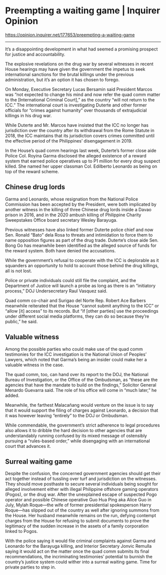 # Preempting a waiting game | Inquirer Opinion 



https://opinion.inquirer.net/177653/preempting-a-waiting-game

***

It’s a disappointing development in what had seemed a promising prospect for justice and accountability.

The explosive revelations on the drug war by several witnesses in recent House hearings may have given the government the impetus to seek international sanctions for the brutal killings under the previous administration, but it’s an option it has chosen to forego.

On Monday, Executive Secretary Lucas Bersamin said President Marcos was “not expected to change his mind and now refer the quad comm matter to the [International Criminal Court],” as the country “will not return to the ICC.” The international court is investigating Duterte and other former officials for “crimes against humanity” over thousands of extrajudicial killings in his drug war.

While Duterte and Mr. Marcos have insisted that the ICC no longer has jurisdiction over the country after its withdrawal from the Rome Statute in 2018, the ICC maintains that its jurisdiction covers crimes committed until the effective period of the Philippines’ disengagement in 2019.

In the House’s quad comm hearings last week, Duterte’s former close aide Police Col. Royina Garma disclosed the alleged existence of a reward system that earned police operatives up to P1 million for every drug suspect killed. She named her upper classman Col. Edilberto Leonardo as being on top of the reward scheme.



##  Chinese drug lords



Garma and Leonardo, whose resignation from the National Police Commission has been accepted by the President, were both implicated by another witness in the killing of three Chinese drug lords inside a Davao prison in 2016, and in the 2020 ambush killing of Philippine Charity Sweepstakes Office board secretary Wesley Barayuga.

Previous witnesses have also linked former Duterte police chief and now Sen. Ronald “Bato” dela Rosa to threats and intimidation to force them to name opposition figures as part of the drug trade. Duterte’s close aide Sen. Bong Go has meanwhile been identified as the alleged source of funds for the reward system. Both have denied the accusations.

While the government’s refusal to cooperate with the ICC is deplorable as it squanders an opportunity to hold to account those behind the drug killings, all is not lost.

Police or private individuals could still file the complaint, and the Department of Justice will launch a probe as long as there is an “initiatory process,” DOJ Undersecretary Raul Vasquez said.

Quad comm co-chair and Surigao del Norte Rep. Robert Ace Barbers meanwhile reiterated that the House “cannot submit anything to the ICC” or “allow [it] access” to its records. But “if [other parties] use the proceedings under different social media platforms, they can do so because they’re public,” he said.



##  Valuable witness



Among the possible parties who could make use of the quad comm testimonies for the ICC investigation is the National Union of Peoples’ Lawyers, which noted that Garma’s being an insider could make her a valuable witness in the case.

The quad comm, too, can hand over its report to the DOJ, the National Bureau of Investigation, or the Office of the Ombudsman, as “these are the agencies that have the mandate to build on the findings,” Solicitor General Menardo Guevarra said. The role of his office will come in “much later,” he added.

Meanwhile, the farthest Malacañang would venture on the issue is to say that it would support the filing of charges against Leonardo, a decision that it was however leaving “entirely” to the DOJ or Ombudsman.

While commendable, the government’s strict adherence to legal procedures also allows it to dribble the hard decision to other agencies that are understandably running confused by its mixed message of ostensibly pursuing a “rules-based order,” while disengaging with an international court that advances it.



##  Surreal waiting game



Despite the confusion, the concerned government agencies should get their act together instead of tussling over turf and jurisdiction on the witnesses. They should move posthaste to secure several individuals being sought for alleged involvement either with illegal Philippine offshore gaming operators (Pogos), or the drug war. After the unexplained escape of suspected Pogo operator and possible Chinese operative Guo Hua Ping aka Alice Guo in July, Mylah Roque—the wife of former presidential spokesperson Harry Roque—has slipped out of the country as well after ignoring summons from the House. Her husband meanwhile remains on the run, defying contempt charges from the House for refusing to submit documents to prove the legitimacy of the sudden increase in the assets of a family corporation linked to Pogos.

With the police saying it would file criminal complaints against Garma and Leonardo for the Barayuga killing, and Interior Secretary Jonvic Remulla saying it would act on the matter once the quad comm submits its final recommendations, the incriminating testimonies’ potential to burnish the country’s justice system could wither into a surreal waiting game. Time for private parties to step in.